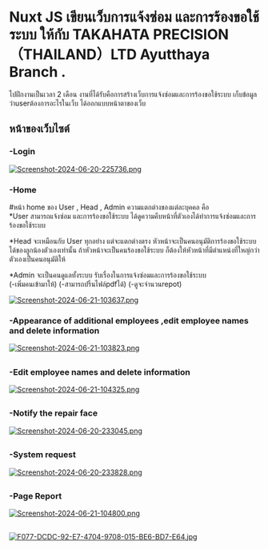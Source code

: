 
# Nuxt JS เขียนเว็บการแจ้งซ่อม และการร้องขอใช้ระบบ ให้กับ  TAKAHATA PRECISION（THAILAND）LTD Ayutthaya Branch .

ไปฝึกงานเป็นเวลา 2 เดือน งานที่ได้รับคือการสร้างเว็บการแจ้งซ่อมและการร้องขอใช้ระบบ เก็บข้อมูลว่าuserต้องการอะไรในเว็บ ได้ออกแบบหน้าตาของเว็บ 


## หน้าของเว็บไซต์
### -Login
[![Screenshot-2024-06-20-225736.png](https://i.postimg.cc/jSg93zTQ/Screenshot-2024-06-20-225736.png)](https://postimg.cc/TKbCp5pp)

### -Home 
#หน้า home ของ User , Head , Admin ความแตกต่างของแต่ละบุคคล คือ    
*User สามารถแจ้งซ่อม และการร้องขอใช้ระบบ ได้ดูความคืบหน้าที่ตัวเองได้ทำการแจ้งซ่อมและการร้องขอใช้ระบบ 
 
*Head จะเหมือนกับ User ทุกอย่าง แต่จะแตกต่างตรง หัวหน้าจะเป็นคนอนุมัติการร้องขอใช้ระบบได้ของลูกน้องตัวเองเท่านั้น ถ้าหัวหน้าจะเป็นคนร้องขอใช้ระบบ ก็ต้องให้หัวหน้าที่มีตำแหน่งที่ใหญ่กว่าตัวเองเป็นคนอนุมัติให้

 *Admin จะเป็นคนดูแลทั้งระบบ รับเรื่องในการแจ้งซ่อมและการร้องขอใช้ระบบ  
 (-เพิ่มคนเข้ามาให้) 
 (-สามารถปริ้นไฟล์pdfได้) 
 (-ดูจะจำนวนrepot) 
 
[![Screenshot-2024-06-21-103637.png](https://i.postimg.cc/ZYwrdjxc/Screenshot-2024-06-21-103637.png)](https://postimg.cc/Z0yBk8gB)

### -Appearance of additional employees ,edit employee names and delete information

[![Screenshot-2024-06-21-103823.png](https://i.postimg.cc/tC3JQ4vM/Screenshot-2024-06-21-103823.png)](https://postimg.cc/ppdRKRHf)

##


### -Edit employee names and delete information
[![Screenshot-2024-06-21-104325.png](https://i.postimg.cc/YCywJc7P/Screenshot-2024-06-21-104325.png)](https://postimg.cc/DSsDXM8Q)


##


### -Notify the repair face
[![Screenshot-2024-06-20-233045.png](https://i.postimg.cc/ZKnmjKtN/Screenshot-2024-06-20-233045.png)](https://postimg.cc/z3s4GNfD)

##


### -System request
[![Screenshot-2024-06-20-233828.png](https://i.postimg.cc/PJ4mqQrC/Screenshot-2024-06-20-233828.png)](https://postimg.cc/4HYKLtcG)


##



### -Page Report
[![Screenshot-2024-06-21-104800.png](https://i.postimg.cc/9FRgb2Nv/Screenshot-2024-06-21-104800.png)](https://postimg.cc/2VYxjsYw)


##

[![F077-DCDC-92-E7-4704-9708-015-BE6-BD7-E64.jpg](https://i.postimg.cc/SKHz6r6c/F077-DCDC-92-E7-4704-9708-015-BE6-BD7-E64.jpg)](https://postimg.cc/mcNDR76r)




